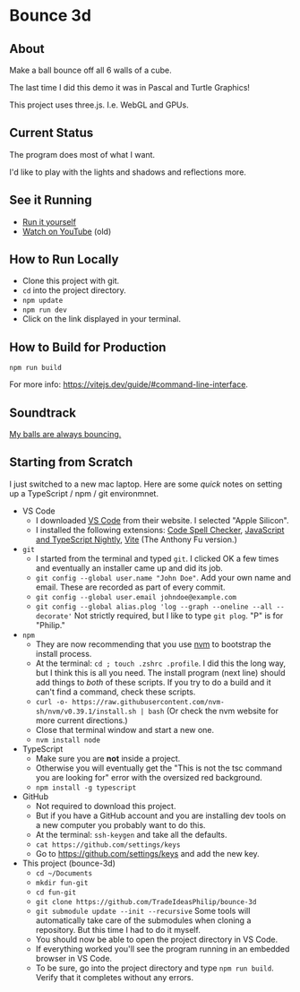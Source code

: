 # Bounce 3d
## About
Make a ball bounce off all 6 walls of a cube.

The last time I did this demo it was in Pascal and Turtle Graphics!

This project uses three.js.
I.e. WebGL and GPUs.

## Current Status
The program does most of what I want.

I'd like to play with the lights and shadows and reflections more.

## See it Running
* [Run it yourself](https://tradeideasphilip.github.io/bounce-3d/)
* [Watch on YouTube](https://youtu.be/OEnWbJ4_FKY) (old)

## How to Run Locally
* Clone this project with git.
* `cd` into the project directory.
* `npm update`
* `npm run dev`
* Click on the link displayed in your terminal.
## How to Build for Production
`npm run build`

For more info:  https://vitejs.dev/guide/#command-line-interface.

## Soundtrack
[My balls are always bouncing.](https://www.youtube.com/watch?v=xPlqLHcphyw)

## Starting from Scratch
I just switched to a new mac laptop.
Here are some _quick_ notes on setting up a TypeScript / npm / git environmnet.

* VS Code
  * I downloaded [VS Code](https://code.visualstudio.com/download) from their website.  I selected "Apple Silicon".
  * I installed the following extensions: [Code Spell Checker](https://marketplace.visualstudio.com/items?itemName=streetsidesoftware.code-spell-checker), [JavaScript and TypeScript Nightly](https://marketplace.visualstudio.com/items?itemName=ms-vscode.vscode-typescript-next), [Vite](https://marketplace.visualstudio.com/items?itemName=antfu.vite) (The Anthony Fu version.)
* `git`
  * I started from the terminal and typed `git`.  I clicked OK a few times and eventually an installer came up and did its job.
  * `git config --global user.name "John Doe"`. Add your own name and email.  These are recorded as part of every commit.
  * `git config --global user.email johndoe@example.com`
  * `git config --global alias.plog 'log --graph --oneline --all --decorate'` Not strictly required, but I like to type `git plog`.  "P" is for "Philip."
* `npm`
  * They are now recommending that you use [nvm](https://github.com/nvm-sh/nvm#installing-and-updating) to bootstrap the install process.
  * At the terminal: `cd ; touch .zshrc .profile`. I did this the long way, but I think this is all you need. The install program (next line) should add things to _both_ of these scripts.  If you try to do a build and it can't find a command, check these scripts.
  * `curl -o- https://raw.githubusercontent.com/nvm-sh/nvm/v0.39.1/install.sh | bash` (Or check the nvm website for more current directions.)
  * Close that terminal window and start a new one.
  * `nvm install node`
* TypeScript
  * Make sure you are __not__ inside a project.  
  * Otherwise you will eventually get the "This is not the tsc command you are looking for" error with the oversized red background.
  * `npm install -g typescript`
* GitHub
  * Not required to download this project.
  * But if you have a GitHub account and you are installing dev tools on a new computer you probably want to do this.
  * At the terminal:  `ssh-keygen` and take all the defaults.
  * `cat https://github.com/settings/keys`
  * Go to https://github.com/settings/keys and add the new key.
* This project (bounce-3d)
  * `cd ~/Documents`
  * `mkdir fun-git`
  * `cd fun-git`
  * `git clone https://github.com/TradeIdeasPhilip/bounce-3d`
  * `git submodule update --init --recursive` Some tools will automatically take care of the submodules when cloning a repository.  But this time I had to do it myself.
  * You should now be able to open the project directory in VS Code.
  * If everything worked you'll see the program running in an embedded browser in VS Code.
  * To be sure, go into the project directory and type `npm run build`.  Verify that it completes without any errors.
